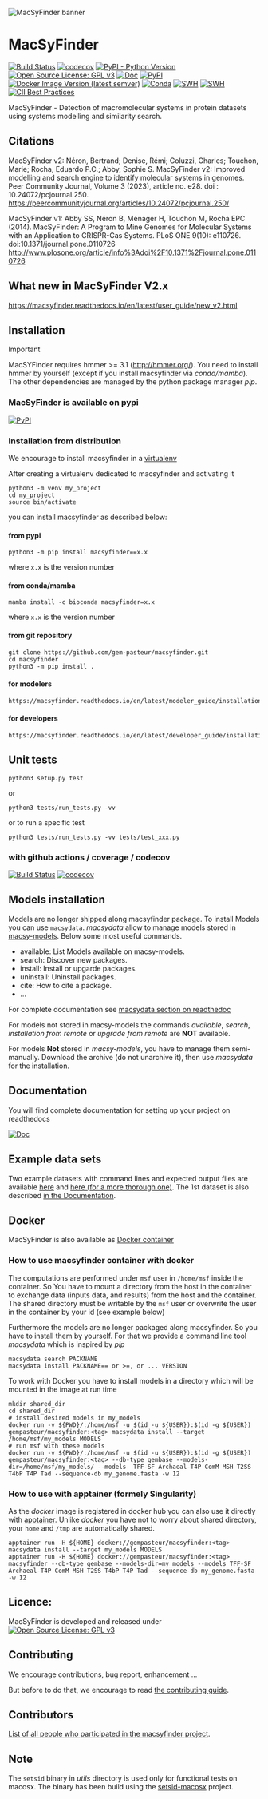 ![MacSyFinder banner](./.github/logo_macsyfinder.png "MacSyFinder")

# MacSyFinder

[![Build Status](https://github.com/gem-pasteur/macsyfinder/actions/workflows/testing.yml/badge.svg?branch=master)](https://github.com/gem-pasteur/macsyfinder/actions/workflows/testing.yml)
[![codecov](https://codecov.io/gh/gem-pasteur/macsyfinder/branch/master/graph/badge.svg?token=q31HWcV3SM)](https://codecov.io/gh/gem-pasteur/macsyfinder)
[![PyPI - Python Version](https://img.shields.io/pypi/pyversions/macsyfinder)](https://pypi.org/project/macsyfinder/)
[![Open Source License: GPL v3](https://img.shields.io/badge/License-GPLv3-blue.svg)](https://opensource.org/licenses/GPL-3.0)
[![Doc](https://readthedocs.org/projects/macsyfinder/badge/?version=latest)](http://macsyfinder.readthedocs.org/en/latest/#)
[![PyPI](https://img.shields.io/pypi/v/macsyfinder)](https://pypi.org/project/macsyfinder/)
[![Docker Image Version (latest semver)](https://img.shields.io/docker/v/gempasteur/macsyfinder?label=docker&sort=semver)](https://hub.docker.com/r/gempasteur/macsyfinder)
[![Conda](https://img.shields.io/conda/vn/bioconda/macsyfinder?style=plastic)](https://github.com/bioconda/bioconda-recipes/tree/master/recipes/macsyfinder)
[![SWH](https://archive.softwareheritage.org/badge/origin/https://github.com/gem-pasteur/macsyfinder/)](https://archive.softwareheritage.org/browse/origin/?origin_url=https://github.com/gem-pasteur/macsyfinder)
[![SWH](https://archive.softwareheritage.org/badge/swh:1:dir:561bfe6698ca9e58b552b4eb4e56132cac41c6f9/)](https://archive.softwareheritage.org/swh:1:dir:561bfe6698ca9e58b552b4eb4e56132cac41c6f9;origin=https://github.com/gem-pasteur/macsyfinder;visit=swh:1:snp:1bde3cb370766b10132c4e004c7cb377979928d1;anchor=swh:1:rev:868637fce184865d8e0436338af66a2648e8f6e1)
[![CII Best Practices](https://bestpractices.coreinfrastructure.org/projects/6010/badge)](https://bestpractices.coreinfrastructure.org/projects/6010)

MacSyFinder - Detection of macromolecular systems in protein datasets using systems modelling and similarity search.



## Citations

MacSyFinder v2:
Néron, Bertrand; Denise, Rémi; Coluzzi, Charles; Touchon, Marie; Rocha, Eduardo P.C.; Abby, Sophie S.
MacSyFinder v2: Improved modelling and search engine to identify molecular systems in genomes.
Peer Community Journal, Volume 3 (2023), article no. e28. doi : 10.24072/pcjournal.250.
https://peercommunityjournal.org/articles/10.24072/pcjournal.250/

MacSyFinder v1:
Abby SS, Néron B, Ménager H, Touchon M, Rocha EPC (2014).
MacSyFinder: A Program to Mine Genomes for Molecular Systems with an Application to CRISPR-Cas Systems.
PLoS ONE 9(10): e110726. doi:10.1371/journal.pone.0110726
http://www.plosone.org/article/info%3Adoi%2F10.1371%2Fjournal.pone.0110726

## What new in MacSyFinder V2.x

https://macsyfinder.readthedocs.io/en/latest/user_guide/new_v2.html

## Installation

> [!IMPORTANT]
> MacSYFinder requires hmmer >= 3.1 (http://hmmer.org/).
> You need to install hmmer by yourself (except if you install macsyfinder via *conda/mamba*).
> The other dependencies are managed by the python package manager *pip*.

### MacSyFinder is available on pypi

[![PyPI](https://img.shields.io/pypi/v/macsyfinder)](https://pypi.org/project/macsyfinder/)

### Installation from distribution

We encourage to install macsyfinder in a [virtualenv](https://virtualenv.pypa.io/en/latest/)

After creating a virtualenv dedicated to macsyfinder and activating it

    python3 -m venv my_project
    cd my_project
    source bin/activate

you can install macsyfinder as described below:

#### from pypi

    python3 -m pip install macsyfinder==x.x

where `x.x` is the version number

#### from conda/mamba

    mamba install -c bioconda macsyfinder=x.x

where `x.x` is the version number

#### from git repository

    git clone https://github.com/gem-pasteur/macsyfinder.git
    cd macsyfinder
    python3 -m pip install .

#### for modelers

    https://macsyfinder.readthedocs.io/en/latest/modeler_guide/installation.html

#### for developers

    https://macsyfinder.readthedocs.io/en/latest/developer_guide/installation.html

## Unit tests

    python3 setup.py test

or

    python3 tests/run_tests.py -vv

or to run a specific test

    python3 tests/run_tests.py -vv tests/test_xxx.py


### with github actions / coverage / codecov

[![Build Status](https://github.com/gem-pasteur/macsyfinder/actions/workflows/testing.yml/badge.svg?branch=master)](https://github.com/gem-pasteur/macsyfinder/actions/workflows/testing.yml)
[![codecov](https://codecov.io/gh/gem-pasteur/macsyfinder/branch/master/graph/badge.svg?token=q31HWcV3SM)](https://codecov.io/gh/gem-pasteur/macsyfinder)

## Models installation

Models are no longer shipped along macsyfinder package. To install Models you can use `macsydata`.
*macsydata* allow to manage models stored in [macsy-models](https://github.com/macsy-models).
Below some most useful commands.

  * available: List Models available on macsy-models.
  * search: Discover new packages.
  * install: Install or upgarde packages.
  * uninstall: Uninstall packages.
  * cite: How to cite a package.
  * ...

For complete documentation see
[macsydata section on readthedoc](https://macsyfinder.readthedocs.io/en/latest/user_guide/installation.html#models-installation-with-macsydata)

For models not stored in macsy-models the commands *available*, *search*, *installation from remote* or *upgrade from remote*
are **NOT** available.

For models **Not** stored in *macsy-models*, you have to manage them semi-manually.
Download the archive (do not unarchive it), then use *macsydata* for the installation.

## Documentation

You will find complete documentation for setting up your project on readthedocs

[![Doc](https://readthedocs.org/projects/macsyfinder/badge/?version=latest)](http://macsyfinder.readthedocs.org/en/latest/#)

## Example data sets

Two example datasets with command lines and expected output files are available [here](https://doi.org/10.6084/m9.figshare.21581280.v1)
and [here (for a more thorough one)](https://doi.org/10.6084/m9.figshare.21716426.v1). The 1st dataset is also
described [in the Documentation](https://macsyfinder.readthedocs.io/en/latest/user_guide/quickstart.html#an-example-data-set).

## Docker

MacSyFinder is also available as [Docker container](https://hub.docker.com/r/gempasteur/macsyfinder)

### How to use macsyfinder container with docker

The computations are performed under `msf` user in `/home/msf` inside the container.
So You have to mount a directory from the host in the container to exchange data (inputs data, and results)
from the host and the container.
The shared directory must be writable by the `msf` user or overwrite the user in the container by your id (see example below)

Furthermore the models are no longer packaged along macsyfinder. So you have to install them by yourself.
For that we provide a command line tool *macsydata* which is inspired by *pip*

    macsydata search PACKNAME
    macsydata install PACKNAME== or >=, or ... VERSION

To work with Docker you have to install models in a directory which will be mounted in the image at run time

    mkdir shared_dir
    cd shared_dir
    # install desired models in my_models
    docker run -v ${PWD}/:/home/msf -u $(id -u ${USER}):$(id -g ${USER})  gempasteur/macsyfinder:<tag> macsydata install --target /home/msf/my_models MODELS
    # run msf with these models
    docker run -v ${PWD}/:/home/msf -u $(id -u ${USER}):$(id -g ${USER})  gempasteur/macsyfinder:<tag> --db-type gembase --models-dir=/home/msf/my_models/ --models  TFF-SF Archaeal-T4P ComM MSH T2SS T4bP T4P Tad --sequence-db my_genome.fasta -w 12


### How to use with apptainer (formely Singularity)

As the *docker* image is registered in docker hub you can also use it directly with [apptainer](https://apptainer.org/docs/user/main/).
Unlike *docker* you have not to worry about shared directory, your `home` and `/tmp` are automatically shared.

    apptainer run -H ${HOME} docker://gempasteur/macsyfinder:<tag> macsydata install --target my_models MODELS
    apptainer run -H ${HOME} docker://gempasteur/macsyfinder:<tag> macsyfinder --db-type gembase --models-dir=my_models --models TFF-SF Archaeal-T4P ComM MSH T2SS T4bP T4P Tad --sequence-db my_genome.fasta -w 12

## Licence:

MacSyFinder is developed and released under [![Open Source License: GPL v3](https://img.shields.io/badge/License-GPLv3-blue.svg)](https://opensource.org/licenses/GPL-3.0)

## Contributing

We encourage contributions, bug report, enhancement ...

But before to do that, we encourage to read [the contributing guide](CONTRIBUTING.md).

## Contributors

[List of all people who participated in the macsyfinder project](CONTRIBUTORS.md).

## Note

The `setsid` binary in *utils* directory is used only for functional tests on macosx.
The binary has been build using the [setsid-macosx](https://github.com/tzvetkoff/setsid-macosx) project.
